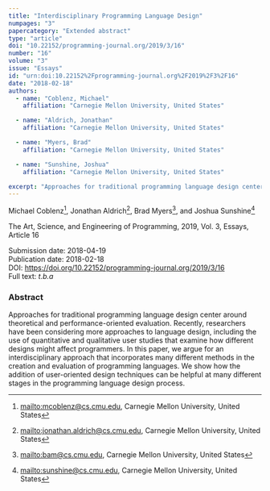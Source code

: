 ```yaml
---
title: "Interdisciplinary Programming Language Design"
numpages: "3"
papercategory: "Extended abstract"
type: "article"
doi: "10.22152/programming-journal.org/2019/3/16"
number: "16"
volume: "3"
issue: "Essays"
id: "urn:doi:10.22152%2Fprogramming-journal.org%2F2019%2F3%2F16"
date: "2018-02-18"
authors: 
  - name: "Coblenz, Michael"
    affiliation: "Carnegie Mellon University, United States"

  - name: "Aldrich, Jonathan"
    affiliation: "Carnegie Mellon University, United States"

  - name: "Myers, Brad"
    affiliation: "Carnegie Mellon University, United States"

  - name: "Sunshine, Joshua"
    affiliation: "Carnegie Mellon University, United States"

excerpt: "Approaches for traditional programming language design center around theoretical and performance-oriented evaluation. Recently, researchers have been considering more approaches to language design, including the use of quantitative and qualitative user studies that examine how different designs might affect programmers. In this paper, we argue for an interdisciplinary approach that incorporates many different methods in the creation and evaluation of programming languages. We show how the addition of user-oriented design techniques can be helpful at many different stages in the programming language design process."
---
```

Michael Coblenz[^1], Jonathan Aldrich[^2], Brad Myers[^3], and Joshua Sunshine[^4]

The Art, Science, and Engineering of Programming, 2019, Vol. 3, Essays, Article 16

Submission date: 2018-04-19  
Publication date: 2018-02-18  
DOI: <https://doi.org/10.22152/programming-journal.org/2019/3/16>  
Full text: *t.b.a*  


### Abstract
Approaches for traditional programming language design center around theoretical and performance-oriented evaluation. Recently, researchers have been considering more approaches to language design, including the use of quantitative and qualitative user studies that examine how different designs might affect programmers. In this paper, we argue for an interdisciplinary approach that incorporates many different methods in the creation and evaluation of programming languages. We show how the addition of user-oriented design techniques can be helpful at many different stages in the programming language design process.


[^1]: <mailto:mcoblenz@cs.cmu.edu>, Carnegie Mellon University, United States
[^2]: <mailto:jonathan.aldrich@cs.cmu.edu>, Carnegie Mellon University, United States
[^3]: <mailto:bam@cs.cmu.edu>, Carnegie Mellon University, United States
[^4]: <mailto:sunshine@cs.cmu.edu>, Carnegie Mellon University, United States
